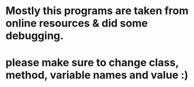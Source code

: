# Mostly this programs are taken from online resources & did some debugging.
# please make sure to change class, method, variable names and value :)
